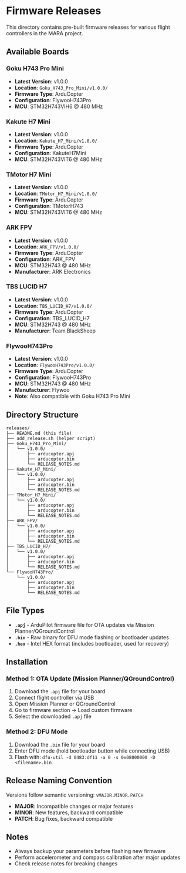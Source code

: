 # Firmware Releases

This directory contains pre-built firmware releases for various flight controllers in the MARA project.

## Available Boards

### Goku H743 Pro Mini
- **Latest Version**: v1.0.0
- **Location**: `Goku_H743_Pro_Mini/v1.0.0/`
- **Firmware Type**: ArduCopter
- **Configuration**: FlywooH743Pro
- **MCU**: STM32H743VIH6 @ 480 MHz

### Kakute H7 Mini
- **Latest Version**: v1.0.0
- **Location**: `Kakute_H7_Mini/v1.0.0/`
- **Firmware Type**: ArduCopter
- **Configuration**: KakuteH7Mini
- **MCU**: STM32H743VIT6 @ 480 MHz

### TMotor H7 Mini
- **Latest Version**: v1.0.0
- **Location**: `TMotor_H7_Mini/v1.0.0/`
- **Firmware Type**: ArduCopter
- **Configuration**: TMotorH743
- **MCU**: STM32H743VIT6 @ 480 MHz

### ARK FPV
- **Latest Version**: v1.0.0
- **Location**: `ARK_FPV/v1.0.0/`
- **Firmware Type**: ArduCopter
- **Configuration**: ARK_FPV
- **MCU**: STM32H743 @ 480 MHz
- **Manufacturer**: ARK Electronics

### TBS LUCID H7
- **Latest Version**: v1.0.0
- **Location**: `TBS_LUCID_H7/v1.0.0/`
- **Firmware Type**: ArduCopter
- **Configuration**: TBS_LUCID_H7
- **MCU**: STM32H743 @ 480 MHz
- **Manufacturer**: Team BlackSheep

### FlywooH743Pro
- **Latest Version**: v1.0.0
- **Location**: `FlywooH743Pro/v1.0.0/`
- **Firmware Type**: ArduCopter
- **Configuration**: FlywooH743Pro
- **MCU**: STM32H743 @ 480 MHz
- **Manufacturer**: Flywoo
- **Note**: Also compatible with Goku H743 Pro Mini

## Directory Structure

```
releases/
├── README.md (this file)
├── add_release.sh (helper script)
├── Goku_H743_Pro_Mini/
│   └── v1.0.0/
│       ├── arducopter.apj
│       ├── arducopter.bin
│       └── RELEASE_NOTES.md
├── Kakute_H7_Mini/
│   └── v1.0.0/
│       ├── arducopter.apj
│       ├── arducopter.bin
│       └── RELEASE_NOTES.md
├── TMotor_H7_Mini/
│   └── v1.0.0/
│       ├── arducopter.apj
│       ├── arducopter.bin
│       └── RELEASE_NOTES.md
├── ARK_FPV/
│   └── v1.0.0/
│       ├── arducopter.apj
│       ├── arducopter.bin
│       └── RELEASE_NOTES.md
├── TBS_LUCID_H7/
│   └── v1.0.0/
│       ├── arducopter.apj
│       ├── arducopter.bin
│       └── RELEASE_NOTES.md
└── FlywooH743Pro/
    └── v1.0.0/
        ├── arducopter.apj
        ├── arducopter.bin
        └── RELEASE_NOTES.md
```

## File Types

- **`.apj`** - ArduPilot firmware file for OTA updates via Mission Planner/QGroundControl
- **`.bin`** - Raw binary for DFU mode flashing or bootloader updates
- **`.hex`** - Intel HEX format (includes bootloader, used for recovery)

## Installation

### Method 1: OTA Update (Mission Planner/QGroundControl)
1. Download the `.apj` file for your board
2. Connect flight controller via USB
3. Open Mission Planner or QGroundControl
4. Go to firmware section → Load custom firmware
5. Select the downloaded `.apj` file

### Method 2: DFU Mode
1. Download the `.bin` file for your board
2. Enter DFU mode (hold bootloader button while connecting USB)
3. Flash with: `dfu-util -d 0483:df11 -a 0 -s 0x08000000 -D <filename>.bin`

## Release Naming Convention

Versions follow semantic versioning: `vMAJOR.MINOR.PATCH`

- **MAJOR**: Incompatible changes or major features
- **MINOR**: New features, backward compatible
- **PATCH**: Bug fixes, backward compatible

## Notes

- Always backup your parameters before flashing new firmware
- Perform accelerometer and compass calibration after major updates
- Check release notes for breaking changes
